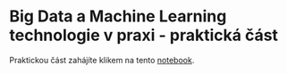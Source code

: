 # Big Data a Machine Learning technologie v praxi - praktická část

Praktickou část zahájíte klikem na tento [notebook](https://colab.research.google.com/github/seznam/IT-akademie-bigdata/blob/main/machine-learning/notebooks/000_uvod.ipynb).
